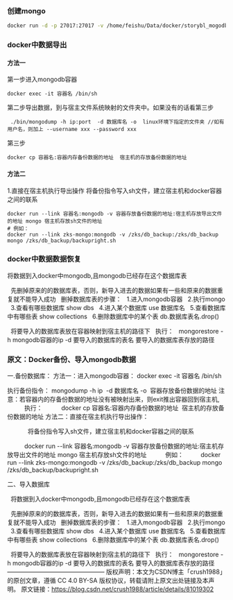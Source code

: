 ### 创建mongo
```bash
docker run -d -p 27017:27017 -v /home/feishu/Data/docker/storybl_mogodb/mongo_configdb:/data/configdb -v /home/feishu/Data/docker/storybl_mogodb/mongo_db:/data/db --name storybl_mogodb mongo
```



### docker中数据导出

#### 方法一

第一步进入mongodb容器

```
docker exec -it 容器名 /bin/sh
```

第二步导出数据，到与宿主文件系统映射的文件夹中。如果没有的话看第三步

```
 ./bin/mongodump -h ip:port  -d 数据库名 -o  linux环境下指定的文件夹 //如有用户名，则加上 --username xxx --password xxx
```

第三步

```
docker cp 容器名:容器内存备份数据的地址  宿主机的存放备份数据的地址
```

#### 方法二
1.直接在宿主机执行导出操作
将备份指令写入sh文件，建立宿主机和docker容器之间的联系
```
docker run --link 容器名:mongodb -v 容器存放备份数据的地址:宿主机存放导出文件的地址 mongo 宿主机存放sh文件的地址
# 例如：
docker run --link zks-mongo:mongodb -v /zks/db_backup:/zks/db_backup mongo /zks/db_backup/backupright.sh
```


### docker中数据数据恢复
将数据到入docker中mongodb,且mongodb已经存在这个数据库表

  先删掉原来的的数据库表，否则，新导入进去的数据如果有一些和原来的数据重复就不能导入成功
  删掉数据库表的步骤：
  1.进入mongodb容器
  2.执行mongo
  3.查看有哪些数据库 show dbs
  4.进入某个数据库 use 数据库名
  5.查看数据库中有哪些表 show collections
  6.删除数据库中的某个表 db.数据库表名.drop()

  将要导入的数据库表放在容器映射到宿主机的路径下
  执行：
  mongorestore -h mongodb容器的ip -d 要导入的数据库的表名 要导入的数据库表存放的路径




### 原文：Docker备份、导入mongodb数据
一.备份数据库：
方法一：进入mongodb容器：
docker exec -it 容器名 /bin/sh

执行备份指令：
mongodump -h ip  -d 数据库名 -o  容器存放备份数据的地址
注意：若容器内的存备份数据的地址没有被映射出来，则exit推出容器回到宿主机,
          执行：
          docker cp 容器名:容器内存备份数据的地址  宿主机的存放备份数据的地址
方法二：直接在宿主机执行导出操作：

            将备份指令写入sh文件，建立宿主机和docker容器之间的联系

          docker run --link 容器名:mongodb -v 容器存放备份数据的地址:宿主机存放导出文件的地址 mongo 宿主机存放sh文件的地址
          例如：
         docker run --link zks-mongo:mongodb -v /zks/db_backup:/zks/db_backup mongo /zks/db_backup/backupright.sh

二、导入数据库

  将数据到入docker中mongodb,且mongodb已经存在这个数据库表

  先删掉原来的的数据库表，否则，新导入进去的数据如果有一些和原来的数据重复就不能导入成功
  删掉数据库表的步骤：
  1.进入mongodb容器
  2.执行mongo
  3.查看有哪些数据库 show dbs
  4.进入某个数据库 use 数据库名
  5.查看数据库中有哪些表 show collections
  6.删除数据库中的某个表 db.数据库表名.drop()

  将要导入的数据库表放在容器映射到宿主机的路径下
  执行：
  mongorestore -h mongodb容器的ip -d 要导入的数据库的表名 要导入的数据库表存放的路径
————————————————
版权声明：本文为CSDN博主「crush1988」的原创文章，遵循 CC 4.0 BY-SA 版权协议，转载请附上原文出处链接及本声明。
原文链接：https://blog.csdn.net/crush1988/article/details/81019302
